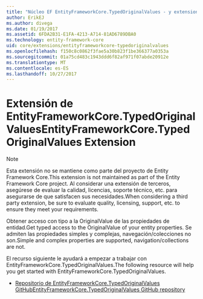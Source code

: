 ```yaml
---
title: "Núcleo EF EntityFrameworkCore.TypedOriginalValues - y extensiones de herramientas:"
author: ErikEJ
ms.author: divega
ms.date: 01/19/2017
ms.assetid: 6FDA2B31-E1FA-4213-A714-81AD6789DBA0
ms.technology: entity-framework-core
uid: core/extensions/entityframeworkcore-typedoriginalvalues
ms.openlocfilehash: f150c8c0862f3fae5a30b823f1be366377a0353a
ms.sourcegitcommit: 01a75cd483c1943ddd6f82af971f07abde20912e
ms.translationtype: MT
ms.contentlocale: es-ES
ms.lasthandoff: 10/27/2017
---
```

# <a name="entityframeworkcoretypedoriginalvalues-extension"></a><span data-ttu-id="80fe7-102">Extensión de EntityFrameworkCore.TypedOriginalValues</span><span class="sxs-lookup"><span data-stu-id="80fe7-102">EntityFrameworkCore.TypedOriginalValues Extension</span></span>

> [!NOTE]  
> <span data-ttu-id="80fe7-103">Esta extensión no se mantiene como parte del proyecto de Entity Framework Core.</span><span class="sxs-lookup"><span data-stu-id="80fe7-103">This extension is not maintained as part of the Entity Framework Core project.</span></span> <span data-ttu-id="80fe7-104">Al considerar una extensión de terceros, asegúrese de evaluar la calidad, licencias, soporte técnico, etc. para asegurarse de que satisfacen sus necesidades.</span><span class="sxs-lookup"><span data-stu-id="80fe7-104">When considering a third party extension, be sure to evaluate quality, licensing, support, etc. to ensure they meet your requirements.</span></span>

<span data-ttu-id="80fe7-105">Obtener acceso con tipo a la OriginalValue de las propiedades de entidad.</span><span class="sxs-lookup"><span data-stu-id="80fe7-105">Get typed access to the OriginalValue of your entity properties.</span></span> <span data-ttu-id="80fe7-106">Se admiten las propiedades simples y complejas, navegación/colecciones no son.</span><span class="sxs-lookup"><span data-stu-id="80fe7-106">Simple and complex properties are supported, navigation/collections are not.</span></span>

<span data-ttu-id="80fe7-107">El recurso siguiente le ayudará a empezar a trabajar con EntityFrameworkCore.TypedOriginalValues.</span><span class="sxs-lookup"><span data-stu-id="80fe7-107">The following resource will help you get started with EntityFrameworkCore.TypedOriginalValues.</span></span>
* [<span data-ttu-id="80fe7-108">Repositorio de EntityFrameworkCore.TypedOriginalValues GitHub</span><span class="sxs-lookup"><span data-stu-id="80fe7-108">EntityFrameworkCore.TypedOriginalValues GitHub repository</span></span>](https://github.com/NickStrupat/EntityFramework.TypedOriginalValues/)

